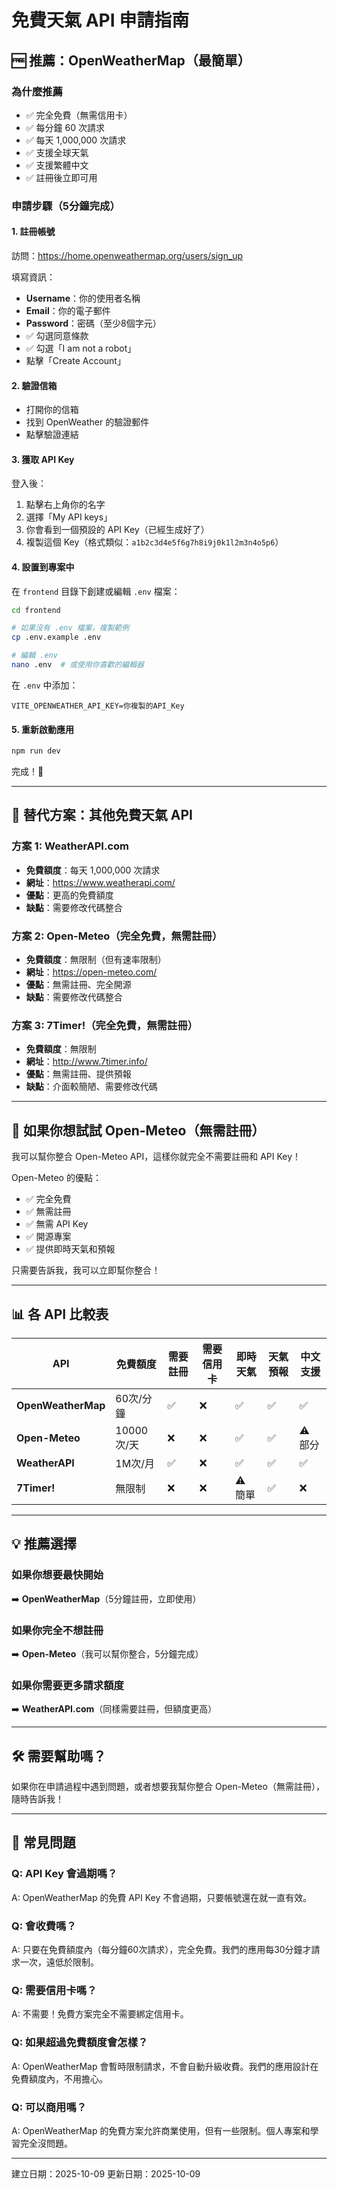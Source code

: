 # 免費天氣 API 申請指南

## 🆓 推薦：OpenWeatherMap（最簡單）

### 為什麼推薦
- ✅ 完全免費（無需信用卡）
- ✅ 每分鐘 60 次請求
- ✅ 每天 1,000,000 次請求
- ✅ 支援全球天氣
- ✅ 支援繁體中文
- ✅ 註冊後立即可用

### 申請步驟（5分鐘完成）

#### 1. 註冊帳號
訪問：https://home.openweathermap.org/users/sign_up

填寫資訊：
- **Username**：你的使用者名稱
- **Email**：你的電子郵件
- **Password**：密碼（至少8個字元）
- ✅ 勾選同意條款
- ✅ 勾選「I am not a robot」
- 點擊「Create Account」

#### 2. 驗證信箱
- 打開你的信箱
- 找到 OpenWeather 的驗證郵件
- 點擊驗證連結

#### 3. 獲取 API Key
登入後：
1. 點擊右上角你的名字
2. 選擇「My API keys」
3. 你會看到一個預設的 API Key（已經生成好了）
4. 複製這個 Key（格式類似：`a1b2c3d4e5f6g7h8i9j0k1l2m3n4o5p6`）

#### 4. 設置到專案中

在 `frontend` 目錄下創建或編輯 `.env` 檔案：

```bash
cd frontend

# 如果沒有 .env 檔案，複製範例
cp .env.example .env

# 編輯 .env
nano .env  # 或使用你喜歡的編輯器
```

在 `.env` 中添加：

```env
VITE_OPENWEATHER_API_KEY=你複製的API_Key
```

#### 5. 重新啟動應用

```bash
npm run dev
```

完成！🎉

---

## 🔄 替代方案：其他免費天氣 API

### 方案 1: WeatherAPI.com
- **免費額度**：每天 1,000,000 次請求
- **網址**：https://www.weatherapi.com/
- **優點**：更高的免費額度
- **缺點**：需要修改代碼整合

### 方案 2: Open-Meteo（完全免費，無需註冊）
- **免費額度**：無限制（但有速率限制）
- **網址**：https://open-meteo.com/
- **優點**：無需註冊、完全開源
- **缺點**：需要修改代碼整合

### 方案 3: 7Timer!（完全免費，無需註冊）
- **免費額度**：無限制
- **網址**：http://www.7timer.info/
- **優點**：無需註冊、提供預報
- **缺點**：介面較簡陋、需要修改代碼

---

## 🚀 如果你想試試 Open-Meteo（無需註冊）

我可以幫你整合 Open-Meteo API，這樣你就完全不需要註冊和 API Key！

Open-Meteo 的優點：
- ✅ 完全免費
- ✅ 無需註冊
- ✅ 無需 API Key
- ✅ 開源專案
- ✅ 提供即時天氣和預報

只需要告訴我，我可以立即幫你整合！

---

## 📊 各 API 比較表

| API | 免費額度 | 需要註冊 | 需要信用卡 | 即時天氣 | 天氣預報 | 中文支援 |
|-----|---------|---------|-----------|---------|---------|---------|
| **OpenWeatherMap** | 60次/分鐘 | ✅ | ❌ | ✅ | ✅ | ✅ |
| **Open-Meteo** | 10000次/天 | ❌ | ❌ | ✅ | ✅ | ⚠️ 部分 |
| **WeatherAPI** | 1M次/月 | ✅ | ❌ | ✅ | ✅ | ✅ |
| **7Timer!** | 無限制 | ❌ | ❌ | ⚠️ 簡單 | ✅ | ❌ |

---

## 💡 推薦選擇

### 如果你想要最快開始
➡️ **OpenWeatherMap**（5分鐘註冊，立即使用）

### 如果你完全不想註冊
➡️ **Open-Meteo**（我可以幫你整合，5分鐘完成）

### 如果你需要更多請求額度
➡️ **WeatherAPI.com**（同樣需要註冊，但額度更高）

---

## 🛠️ 需要幫助嗎？

如果你在申請過程中遇到問題，或者想要我幫你整合 Open-Meteo（無需註冊），隨時告訴我！

---

## 📝 常見問題

### Q: API Key 會過期嗎？
A: OpenWeatherMap 的免費 API Key 不會過期，只要帳號還在就一直有效。

### Q: 會收費嗎？
A: 只要在免費額度內（每分鐘60次請求），完全免費。我們的應用每30分鐘才請求一次，遠低於限制。

### Q: 需要信用卡嗎？
A: 不需要！免費方案完全不需要綁定信用卡。

### Q: 如果超過免費額度會怎樣？
A: OpenWeatherMap 會暫時限制請求，不會自動升級收費。我們的應用設計在免費額度內，不用擔心。

### Q: 可以商用嗎？
A: OpenWeatherMap 的免費方案允許商業使用，但有一些限制。個人專案和學習完全沒問題。

---

建立日期：2025-10-09
更新日期：2025-10-09
